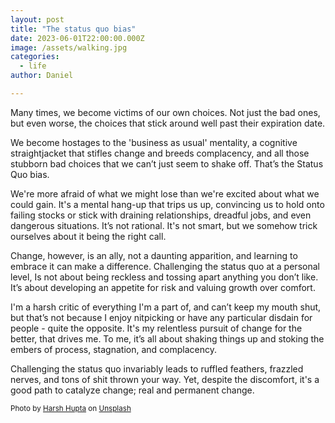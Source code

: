 ```yaml
---
layout: post
title: "The status quo bias"
date: 2023-06-01T22:00:00.000Z
image: /assets/walking.jpg
categories:
  - life
author: Daniel

---
```

Many times, we become victims of our own choices. Not just the bad ones, but even worse, the choices that stick around well past their expiration date.<!-- more-->

We become hostages to the 'business as usual' mentality, a cognitive straightjacket that stifles change and breeds complacency, and all those stubborn bad choices that we can’t just seem to shake off. That’s the Status Quo bias.

We're more afraid of what we might lose than we're excited about what we could gain. It's a mental hang-up that trips us up, convincing us to hold onto failing stocks or stick with draining relationships, dreadful jobs, and even dangerous situations. It’s not rational. It's not smart, but we somehow trick ourselves about it being the right call.

Change, however, is an ally, not a daunting apparition, and learning to embrace it can make a difference. Challenging the status quo at a personal level, Is not about being reckless and tossing apart anything you don’t like. It’s about developing an appetite for risk and valuing growth over comfort.

I'm a harsh critic of everything I'm a part of, and can’t keep my mouth shut, but that’s not because I enjoy nitpicking or have any particular disdain for people - quite the opposite. It's my relentless pursuit of change for the better, that drives me. To me, it’s all about shaking things up and stoking the embers of process, stagnation, and complacency.

Challenging the status quo invariably leads to ruffled feathers, frazzled nerves, and tons of shit thrown your way. Yet, despite the discomfort, it's a good path to catalyze change; real and permanent change.

<sup>Photo by <a href="https://unsplash.com/fr/@imharsh081?utm_source=unsplash&utm_medium=referral&utm_content=creditCopyText">Harsh Hupta</a> on <a href="https://unsplash.com/photos/nVDB1IGq64s?utm_source=unsplash&utm_medium=referral&utm_content=creditCopyText">Unsplash</a></sup>  